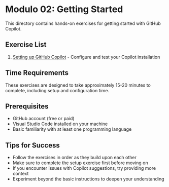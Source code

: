 # Modulo 02: Getting Started

This directory contains hands-on exercises for getting started with GitHub Copilot.

## Exercise List

1. [Setting up GitHub Copilot](01-copilot-setup.md) - Configure and test your Copilot installation

## Time Requirements

These exercises are designed to take approximately 15-20 minutes to complete, including setup and configuration time.

## Prerequisites

- GitHub account (free or paid)
- Visual Studio Code installed on your machine
- Basic familiarity with at least one programming language

## Tips for Success

- Follow the exercises in order as they build upon each other
- Make sure to complete the setup exercise first before moving on
- If you encounter issues with Copilot suggestions, try providing more context
- Experiment beyond the basic instructions to deepen your understanding 
